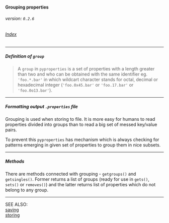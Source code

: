 #### Grouping properties
###### _version: `0.2.6`_

###### [Index](index.mdown)
----


##### Definition of `group` 

>   A `group` in `pyproperties` is a set of properties with a length greater than two and 
>   who can be obtained with the same identifier eg. `'foo.*.bar'` in which 
>   wildcart character stands for octal, decimal or hexadecimal integer 
>   (`'foo.0x45.bar'` or `'foo.17.bar'` or `'foo.0o13.bar'`).


----

##### Formatting output `.properties` file

Grouping is used when storing to file. It is more easy for humans to read properties divided into 
groups than to read a big set of messed key/value pairs.  

To prevent this `pyproperties` has mechanism which is always checking for patterns emerging in 
given set of properties to group them in nice subsets.  


----

##### Methods

There are methods connected with grouping - `getgroups()` and `getsingles()`. 
Former returns a list of groups (ready for use in `gets()`, `sets()` or `removes()`) and the latter returns list of properties which 
do not belong to any group. 


----

SEE ALSO:  
[saving](saving.mdown)  
[storing](storing.mdown)